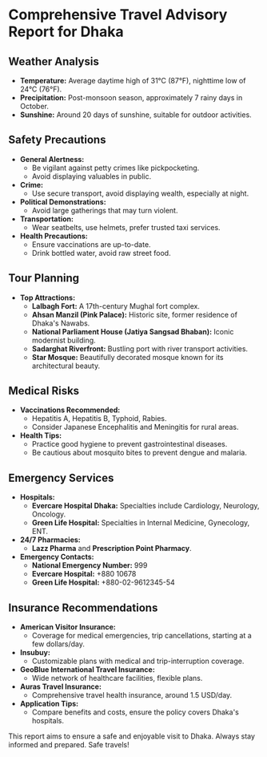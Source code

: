 
# Comprehensive Travel Advisory Report for Dhaka

## Weather Analysis
- **Temperature:** Average daytime high of 31°C (87°F), nighttime low of 24°C (76°F).
- **Precipitation:** Post-monsoon season, approximately 7 rainy days in October.
- **Sunshine:** Around 20 days of sunshine, suitable for outdoor activities.

## Safety Precautions
- **General Alertness:**
  - Be vigilant against petty crimes like pickpocketing.
  - Avoid displaying valuables in public.
- **Crime:**
  - Use secure transport, avoid displaying wealth, especially at night.
- **Political Demonstrations:**
  - Avoid large gatherings that may turn violent.
- **Transportation:**
  - Wear seatbelts, use helmets, prefer trusted taxi services.
- **Health Precautions:**
  - Ensure vaccinations are up-to-date.
  - Drink bottled water, avoid raw street food.

## Tour Planning
- **Top Attractions:**
  - **Lalbagh Fort:** A 17th-century Mughal fort complex.
  - **Ahsan Manzil (Pink Palace):** Historic site, former residence of Dhaka's Nawabs.
  - **National Parliament House (Jatiya Sangsad Bhaban):** Iconic modernist building.
  - **Sadarghat Riverfront:** Bustling port with river transport activities.
  - **Star Mosque:** Beautifully decorated mosque known for its architectural beauty.

## Medical Risks
- **Vaccinations Recommended:**
  - Hepatitis A, Hepatitis B, Typhoid, Rabies.
  - Consider Japanese Encephalitis and Meningitis for rural areas.
- **Health Tips:**
  - Practice good hygiene to prevent gastrointestinal diseases.
  - Be cautious about mosquito bites to prevent dengue and malaria.

## Emergency Services
- **Hospitals:**
  - **Evercare Hospital Dhaka:** Specialties include Cardiology, Neurology, Oncology.
  - **Green Life Hospital:** Specialties in Internal Medicine, Gynecology, ENT.
- **24/7 Pharmacies:**
  - **Lazz Pharma** and **Prescription Point Pharmacy**.
- **Emergency Contacts:**
  - **National Emergency Number:** 999
  - **Evercare Hospital:** +880 10678
  - **Green Life Hospital:** +880-02-9612345-54

## Insurance Recommendations
- **American Visitor Insurance:**
  - Coverage for medical emergencies, trip cancellations, starting at a few dollars/day.
- **Insubuy:**
  - Customizable plans with medical and trip-interruption coverage.
- **GeoBlue International Travel Insurance:**
  - Wide network of healthcare facilities, flexible plans.
- **Auras Travel Insurance:**
  - Comprehensive travel health insurance, around 1.5 USD/day.
- **Application Tips:**
  - Compare benefits and costs, ensure the policy covers Dhaka's hospitals.

This report aims to ensure a safe and enjoyable visit to Dhaka. Always stay informed and prepared. Safe travels!
